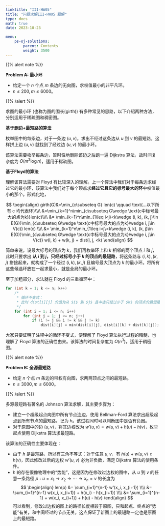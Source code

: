 ```yaml
---
linktitle: "III-HW05"
title: "问题求解III-HW05 题解"
type: docs
math: true
date: 2023-10-23

menu:
    ps-oj-solutions:
        parent: Contents
        weight: 3500
---
```


{{% alert note %}}

**Problem A: 最小环**

* 给定一个 $n$ 个点 $m$ 条边的无向图，求权值最小的非平凡环。
* $n\leq 200, m\leq 6000$。

{{% /alert %}}

求图的最小环 (也称为图的围长(girth)) 有多种常见的思路，以下介绍两种方法，分别适用于稀疏图和稠密图。

**基于删边+最短路的算法**

枚举图中的每条边，对于一条边 $(u, v)$，求出不经过这条边从 $u$ 到 $v$ 的最短路，这样拼上边 $(u, v)$ 就找到了经过边 $(u, v)$ 的最小环。

该算法需要枚举每条边，暂时性地删除该边之后跑一遍 Dijkstra 算法，故时间复杂度为 $O(m^2\log n)$，适用于稀疏图。

**基于Floyd的算法**

理解该算法需要对 Floyd 有比较深入的理解。上一个算法中我们对于每条边求经过它的最小环，该算法中我们对于每个顶点求**经过它且它的标号最大的环**中权值最小的那个。形式化地，

$$
\begin{align}
girth(G)&=\min_{c\subseteq G} len(c) \qquad \text{...以下所有 c 均代表环}\\\\
&=\min_{k=1}^n\min_{c\subseteq G\wedge \text{c中标号最大的点为k}}len(c)\\\\
&= \min_{k=1}^n\min_{1\leq i<j\<k\wedge (i, k), (k, j)\in E(G)}\min_{c\subseteq G\wedge \text{c中标号最大的点为k}\wedge i, j\in V(c)} len(c) \\\\
&= \min_{k=1}^n\min_{1\leq i<j\<k\wedge (i, k), (k, j)\in E(G)}\min_{c\subseteq G\wedge \text{c中标号最大的点为k}\wedge i, j\in V(c)} w(i, k) + w(k, j) + dist(i, j, <k)
\end{align}
$$

简单来说，设最大标号的顶点为 $k$，我们再枚举环上和 $k$ 相邻的两个顶点 $i$ 和 $j$，此时只要求出 **从 $i$ 到 $j$，只经过标号小于 $k$ 的顶点的最短路**，将这条路与 $(i, k), (k, j)$ 拼接起来，就构成了一个经过 $(i, k), (k, j)$ 且编号最大顶点为 $k$ 的最小环。将所有这些候选环放在一起求最小，就是全局的最小环。

至于加粗部分，求法就在 Floyd 的三重循环中：

```c++
for (int k = 1; k <= n; k++)
    /*
     * 循环不变式：
     * 此时 dist[i][j] 的值为从 $i$ 到 $j$ 且中途只经过小于 $k$ 的顶点的最短路
     */
    for (int i = 1; i <= n; i++)
        for (int j = 1; j <= n; j++)
            if (i != j && i != k && j != k)
                dist[i][j] = min(dist[i][j], dist[i][k] + dist[k][j]);
```

大家只要证明了注释中的循环不变式，便理解了 Floyd 算法执行过程的精髓，也理解了 Floyd 算法的正确性由来。该算法的时间复杂度为 $O(n^3)$，适用于稠密图。

{{% alert note %}}

**Problem B: 全源最短路**

* 给定 $n$ 个点 $m$ 条边的带权有向图，求两两顶点之间的最短路。
* $n\leq 3000, m\leq 6000$。

{{% /alert %}}

多源最短路有著名的 Johnson 算法求解，其主要步骤为：
* 建立一个超级起点向图中所有节点连边，使用 Bellman-Ford 算法求出超级起点到所有节点的最短路，记为 $h$。该过程同时可以判断图中是否有负圈。
* 对于原图中的边 $(u, v)$，将其边权改为 $w'(u, v) = w(u, v) + h(u) - h(v)$，枚举起点使用 Dijkstra 算法求最短路。

该算法的正确性主要体现在：
* 由于 $h$ 是最短路，所以有三角不等式：对于任意 $u, v$，有 $h(u) + w(u, v) \geq h(v)$，因此修改过后的边权 $w'(u, v)$ 必为非负数，满足 Dijkstra 算法的使用条件。
* $h$ 的存在很像物理中的“势能”，这是因为在修改过边权的图中，从 $u$ 到 $v$ 的任意一条路径 $p: u=x_1\to x_2\to \cdots \to x_n=v$ 的长度为
  $$
  \begin{align}
  len(p) &= \sum_{i=1}^{n-1} w'(x_i, x_{i+1}) \\\\
  &= \sum_{i=1}^{n-1} w(x_i, x_{i+1}) + h(x_i) - h(x_{i+1}) \\\\
  &= \sum_{i=1}^{n-1} + w(x_i, x_{i+1}) + h(u) - h(v)
  \end{align}
  $$
  可以看到，修改过边权的图上的路径长度相较于原图，只和起点、终点的“势能”有关，和中间经过的节点无关。这点保证了新图上的最短路一定也是原图上的最短路。